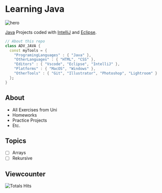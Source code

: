 # Learning Java

![hero](https://upload.wikimedia.org/wikipedia/commons/e/e9/Java-Debugging-Tips-881x441.jpg)

[Java](https://www.java.com/de/) Projects coded with [IntelliJ](https://www.jetbrains.com/idea/download/#section=linux) and [Eclipse](https://www.eclipse.org/downloads/).

```dart
// About this repo
class ADV_JAVA { 
  const myTools = {  
    "ProgramingLanguages" : { "Java" },
    "OtherLanguages" : { "HTML", "CSS" },
    "Editors" : { "Vscode", "Eclipse", "IntelliJ" },
    "Platforms" : { "MacOS", "Windows" },
    "OtherTools" : { "Git", "Illustrator", "Photoshop", "Lightroom" }
  };
}
```

## About
- All Exercises from Uni 
- Homeworks 
- Practice Projects
- Etc.

## Topics 
- [ ] Arrays
- [ ] Rekursive

## Viewcounter

![Totals Hits](https://komarev.com/ghpvc/?username=FSa-git&style=flat&color=orange&label=VIEWS)
